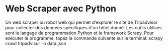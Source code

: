  
# Web Scraper avec Python
Un web scraper ou robot web qui permet d'explorer le site de Tripadvisor pour collecter des données spécifiques d'un hôtel donné. 
Les outils utilisés sont le langage de programmation Python et le framework Scrapy. 
Pour exécuter le programme, tapez la commande suivante sur le terminal:  scrapy crawl tripadvisor -o data.json
